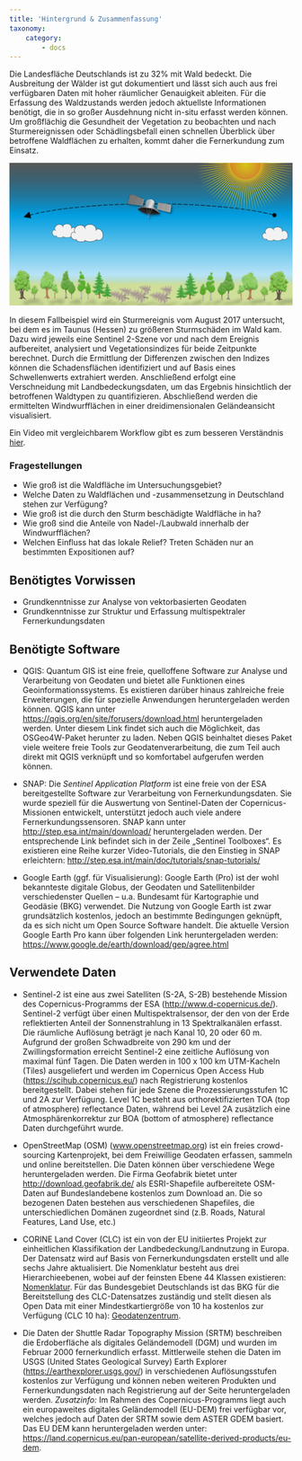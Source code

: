 ```yaml
---
title: 'Hintergrund & Zusammenfassung'
taxonomy:
    category:
        - docs
---
```


Die Landesfläche Deutschlands ist zu 32% mit Wald bedeckt. Die Ausbreitung der Wälder ist gut dokumentiert und lässt sich auch aus frei verfügbaren Daten mit hoher räumlicher Genauigkeit ableiten. Für die Erfassung des Waldzustands werden jedoch aktuellste Informationen benötigt, die in so großer Ausdehnung nicht in-situ erfasst werden können. Um großflächig die Gesundheit der Vegetation zu beobachten und nach Sturmereignissen oder Schädlingsbefall einen schnellen Überblick über betroffene Waldflächen zu erhalten, kommt daher die Fernerkundung zum Einsatz. 

![SatWindwurf](/pages/09.Geovisualisierung/SatellitWindwurf2.png)
 
In diesem Fallbeispiel wird ein Sturmereignis vom August 2017 untersucht, bei dem es im Taunus (Hessen) zu größeren Sturmschäden im Wald kam. Dazu wird jeweils eine Sentinel 2-Szene vor und nach dem Ereignis aufbereitet, analysiert und Vegetationsindizes für beide Zeitpunkte berechnet. Durch die Ermittlung der Differenzen zwischen den Indizes können die Schadensflächen identifiziert und auf Basis eines Schwellenwerts extrahiert werden. Anschließend erfolgt eine Verschneidung mit Landbedeckungsdaten, um das Ergebnis hinsichtlich der betroffenen Waldtypen zu quantifizieren. Abschließend werden die ermittelten Windwurfflächen in einer dreidimensionalen Geländeansicht visualisiert. 

Ein Video mit vergleichbarem Workflow  gibt es zum besseren Verständnis [hier](https://www.youtube.com/watch?v=0cLMNZWC1zY&index=3&list=PLNxdHvTE74Jz19pXbL9yK6HuJ90b29Lb_).

### Fragestellungen
- Wie groß ist die Waldfläche im Untersuchungsgebiet?
- Welche Daten zu Waldflächen und -zusammensetzung in Deutschland stehen zur Verfügung?
- Wie groß ist die durch den Sturm beschädigte Waldfläche in ha?
- Wie groß sind die Anteile von Nadel-/Laubwald innerhalb der Windwurfflächen?
- Welchen Einfluss hat das lokale Relief? Treten Schäden nur an bestimmten Expositionen auf?



## Benötigtes Vorwissen
-	Grundkenntnisse zur Analyse von vektorbasierten Geodaten
-	Grundkenntnisse zur Struktur und Erfassung multispektraler Fernerkundungsdaten

## Benötigte Software 

-	QGIS: Quantum GIS ist eine freie, quelloffene Software zur Analyse und Verarbeitung von Geodaten und bietet alle Funktionen eines Geoinformationssystems. Es existieren darüber hinaus zahlreiche freie Erweiterungen, die für spezielle Anwendungen heruntergeladen werden können. QGIS kann unter https://qgis.org/en/site/forusers/download.html heruntergeladen werden. Unter diesem Link findet sich auch die Möglichkeit, das OSGeo4W-Paket herunter zu laden. Neben QGIS beinhaltet dieses Paket viele weitere freie Tools zur Geodatenverarbeitung, die zum Teil auch direkt mit QGIS verknüpft und so komfortabel aufgerufen werden können.

-	SNAP: Die *Sentinel Application Platform* ist eine freie von der ESA bereitgestellte Software zur Verarbeitung von Fernerkundungsdaten. Sie wurde speziell für die Auswertung von Sentinel-Daten der Copernicus-Missionen entwickelt, unterstützt jedoch auch viele andere Fernerkundungssensoren. SNAP kann unter http://step.esa.int/main/download/ heruntergeladen werden. Der entsprechende Link befindet sich in der Zeile „Sentinel Toolboxes“. Es existieren eine Reihe kurzer Video-Tutorials, die den Einstieg in SNAP erleichtern: http://step.esa.int/main/doc/tutorials/snap-tutorials/

-	Google Earth (ggf. für Visualisierung): Google Earth (Pro) ist der wohl bekannteste digitale Globus, der Geodaten und Satellitenbilder verschiedenster Quellen – u.a. Bundesamt für Kartographie und Geodäsie (BKG) verwendet. Die Nutzung von Google Earth ist zwar grundsätzlich kostenlos, jedoch an bestimmte Bedingungen geknüpft, da es sich nicht um Open Source Software handelt. Die aktuelle Version Google Earth Pro kann über folgenden Link heruntergeladen werden: https://www.google.de/earth/download/gep/agree.html 

## Verwendete Daten

-	Sentinel-2 ist eine aus zwei Satelliten (S-2A, S-2B) bestehende Mission des Copernicus-Programms der ESA (http://www.d-copernicus.de/). Sentinel-2 verfügt über einen Multispektralsensor, der den von der Erde reflektierten Anteil der Sonnenstrahlung in 13 Spektralkanälen erfasst. Die räumliche Auflösung beträgt je nach Kanal 10, 20 oder 60 m. Aufgrund der großen Schwadbreite von 290 km und der Zwillingsformation erreicht Sentinel-2 eine zeitliche Auflösung von maximal fünf Tagen. Die Daten werden in 100 x 100 km UTM-Kacheln (Tiles) ausgeliefert und werden im Copernicus Open Access Hub (https://scihub.copernicus.eu/) nach Registrierung kostenlos bereitgestellt. Dabei stehen für jede Szene die Prozessierungsstufen 1C und 2A zur Verfügung. Level 1C besteht aus orthorektifizierten TOA (top of atmosphere) reflectance Daten, während bei Level 2A zusätzlich eine Atmosphärenkorrektur zur BOA (bottom of atmosphere) reflectance Daten durchgeführt wurde.

-	OpenStreetMap (OSM) (www.openstreetmap.org) ist ein freies crowd-sourcing Kartenprojekt, bei dem Freiwillige Geodaten erfassen, sammeln und online bereitstellen. Die Daten können über verschiedene Wege heruntergeladen werden. Die Firma Geofabrik bietet unter http://download.geofabrik.de/ als ESRI-Shapefile aufbereitete OSM-Daten auf Bundeslandebene kostenlos zum Download an. Die so bezogenen Daten bestehen aus verschiedenen Shapefiles, die unterschiedlichen Domänen zugeordnet sind (z.B. Roads, Natural Features, Land Use, etc.)

-	CORINE Land Cover (CLC) ist ein von der EU initiiertes Projekt zur einheitlichen Klassifikation der Landbedeckung/Landnutzung in Europa. Der Datensatz wird auf Basis von Fernerkundungsdaten erstellt und alle sechs Jahre aktualisiert. Die Nomenklatur besteht aus drei Hierarchieebenen, wobei auf der feinsten Ebene 44 Klassen existieren: [Nomenklatur](http://www.umweltbundesamt.at/fileadmin/site/umweltthemen/raumplanung/1_flaechennutzung/corine/CORINE_Nomenklatur.pdf). Für das Bundesgebiet Deutschlands ist das BKG für die Bereitstellung des CLC-Datensatzes zuständig und stellt diesen als Open Data mit einer Mindestkartiergröße von 10 ha kostenlos zur Verfügung (CLC 10 ha): [Geodatenzentrum](
http://www.geodatenzentrum.de/geodaten/gdz_rahmen.gdz_div?gdz_spr=deu&gdz_akt_zeile=5&gdz_anz_zeile=1&gdz_unt_zeile=22&gdz_user_id=0).

-	Die Daten der Shuttle Radar Topography Mission (SRTM) beschreiben die Erdoberfläche als digitales Geländemodell (DGM) und wurden im Februar 2000 fernerkundlich erfasst. Mittlerweile stehen die Daten im USGS (United States Geological Survey) Earth Explorer (https://earthexplorer.usgs.gov/) in verschiedenen Auflösungsstufen kostenlos zur Verfügung und können neben weiteren Produkten und Fernerkundungsdaten nach Registrierung auf der Seite heruntergeladen werden. 
*Zusatzinfo:* Im Rahmen des Copernicus-Programms liegt auch ein europaweites digitales Geländemodell (EU-DEM) frei verfügbar vor, welches jedoch auf Daten der SRTM sowie dem ASTER GDEM basiert. Das EU DEM kann heruntergeladen werden unter:
https://land.copernicus.eu/pan-european/satellite-derived-products/eu-dem. 


